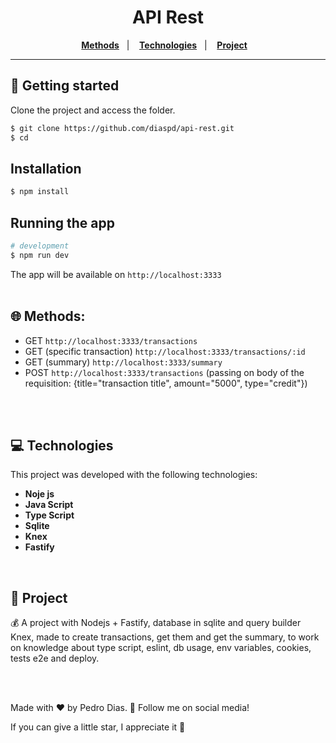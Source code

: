 <h1 align="center">
  API Rest
</h1>

<p align="center">
  <a href="#-Methods"><b>Methods</b></a>&nbsp;&nbsp;&nbsp;|&nbsp;&nbsp;&nbsp;
  <a href="#-Technologies"><b>Technologies</b></a>&nbsp;&nbsp;&nbsp;|&nbsp;&nbsp;&nbsp;
  <a href="#-Project"><b>Project</b></a>&nbsp;&nbsp;&nbsp;
</p>

---

## 🚀 Getting started

Clone the project and access the folder.

```bash
$ git clone https://github.com/diaspd/api-rest.git
$ cd 
```

## Installation

```bash
$ npm install
```

## Running the app

```bash
# development
$ npm run dev
```

The app will be available on `http://localhost:3333` <br></br>

## 🌐 Methods:
- GET `http://localhost:3333/transactions`
- GET (specific transaction) `http://localhost:3333/transactions/:id`
- GET (summary) `http://localhost:3333/summary`
- POST `http://localhost:3333/transactions` (passing on body of the requisition: {title="transaction title", amount="5000", type="credit"})


<br></br>

## 💻 Technologies

This project was developed with the following technologies:
<b>
- Noje js
- Java Script
- Type Script
- Sqlite
- Knex
- Fastify
</b>

</br>

## 📄 Project
💰 A project with Nodejs + Fastify, database in sqlite and query builder Knex, made to create transactions, get them and get the summary, to work on knowledge about type script, eslint, db usage, env variables, cookies, tests e2e and deploy.

<br></br>

Made with ♥ by Pedro Dias. 👋 Follow me on social media! </br>

If you can give a little star, I appreciate it 🤩
